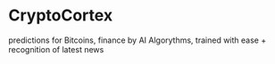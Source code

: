 # CryptoCortex
predictions for Bitcoins, finance by AI Algorythms, trained with ease + recognition of latest news 
